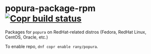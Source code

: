 # popura-package-rpm [![Copr build status](https://copr.fedorainfracloud.org/coprs/rany/popura/package/popura/status_image/last_build.png?31888)](https://copr.fedorainfracloud.org/coprs/rany/popura/package/popura/)

Packages for `popura` on RedHat-related distros (Fedora, RedHat Linux, CentOS, Oracle, etc.)

To enable repo, `dnf copr enable rany/popura`.
